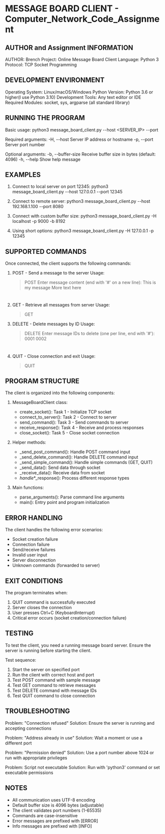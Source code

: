 MESSAGE BOARD CLIENT - Computer_Network_Code_Assignment
=====================================

AUTHOR and Assignment INFORMATION
------------------
AUTHOR: Brench
Project: Online Message Board Client
Language: Python 3
Protocol: TCP Socket Programming

DEVELOPMENT ENVIRONMENT
-----------------------
Operating System: Linux/macOS/Windows
Python Version: Python 3.6 or higher(I use Python 3.10)
Development Tools: Any text editor or IDE
Required Modules: socket, sys, argparse (all standard library)


RUNNING THE PROGRAM
-------------------
Basic usage:
    python3 message_board_client.py --host <SERVER_IP> --port <PORT>

Required arguments:
    -H, --host        Server IP address or hostname
    -p, --port        Server port number

Optional arguments:
    -b, --buffer-size Receive buffer size in bytes (default: 4096)
    -h, --help        Show help message

EXAMPLES
--------
1. Connect to local server on port 12345:
    python3 message_board_client.py --host 127.0.0.1 --port 12345

2. Connect to remote server:
    python3 message_board_client.py --host 192.168.1.100 --port 8080

3. Connect with custom buffer size:
    python3 message_board_client.py -H localhost -p 9000 -b 8192

4. Using short options:
    python3 message_board_client.py -H 127.0.0.1 -p 12345

SUPPORTED COMMANDS
------------------
Once connected, the client supports the following commands:

1. POST - Send a message to the server
   Usage:
   > POST
   Enter message content (end with '#' on a new line):
   This is my message
   More text here
   #

2. GET - Retrieve all messages from server
   Usage:
   > GET

3. DELETE - Delete messages by ID
   Usage:
   > DELETE
   Enter message IDs to delete (one per line, end with '#'):
   0001
   0002
   #

4. QUIT - Close connection and exit
   Usage:
   > QUIT

PROGRAM STRUCTURE
-----------------
The client is organized into the following components:

1. MessageBoardClient class:
   - create_socket(): Task 1 - Initialize TCP socket
   - connect_to_server(): Task 2 - Connect to server
   - send_command(): Task 3 - Send commands to server
   - receive_response(): Task 4 - Receive and process responses
   - close_socket(): Task 5 - Close socket connection

2. Helper methods:
   - _send_post_command(): Handle POST command input
   - _send_delete_command(): Handle DELETE command input
   - _send_simple_command(): Handle simple commands (GET, QUIT)
   - _send_data(): Send data through socket
   - _receive_data(): Receive data from socket
   - _handle_*_response(): Process different response types

3. Main functions:
   - parse_arguments(): Parse command line arguments
   - main(): Entry point and program initialization

ERROR HANDLING
--------------
The client handles the following error scenarios:
- Socket creation failure
- Connection failure
- Send/receive failures
- Invalid user input
- Server disconnection
- Unknown commands (forwarded to server)

EXIT CONDITIONS
---------------
The program terminates when:
1. QUIT command is successfully executed
2. Server closes the connection
3. User presses Ctrl+C (KeyboardInterrupt)
4. Critical error occurs (socket creation/connection failure)

TESTING
-------
To test the client, you need a running message board server.
Ensure the server is running before starting the client.

Test sequence:
1. Start the server on specified port
2. Run the client with correct host and port
3. Test POST command with sample message
4. Test GET command to retrieve messages
5. Test DELETE command with message IDs
6. Test QUIT command to close connection

TROUBLESHOOTING
---------------
Problem: "Connection refused"
Solution: Ensure the server is running and accepting connections

Problem: "Address already in use"
Solution: Wait a moment or use a different port

Problem: "Permission denied"
Solution: Use a port number above 1024 or run with appropriate privileges

Problem: Script not executable
Solution: Run with 'python3' command or set executable permissions

NOTES
-----
- All communication uses UTF-8 encoding
- Default buffer size is 4096 bytes (adjustable)
- The client validates port numbers (1-65535)
- Commands are case-insensitive
- Error messages are prefixed with [ERROR]
- Info messages are prefixed with [INFO]